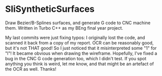 # SliSyntheticSurfaces
Draw Bezier/B-Splines surfaces, and generate G code to CNC machine them. Written in Turbo C++ as my BEng final year project.

My last commits were just fixing typos: I originally lost the code, and scanned it back from a copy of my report. OCR can be reasonably good, but it's not THAT good! So I just noticed that it misinterpreted some "1" for "l"! It became obvious when drawing the wireframe.
Hopefully, I've fixed a bug in the CNC G code generation too, which I didn't test.
If you spot anything you think is weird, let me know, and that might be an artefact of the OCR as well.
Thanks!
